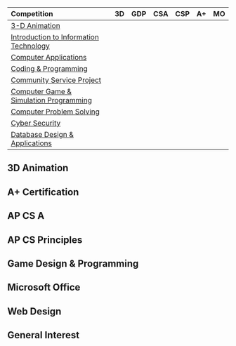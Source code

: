 | Competition                                    | 3D  | GDP | CSA | CSP | A+  | MO  |
| :---                                           | :-: | :-: | :-: | :-: | :-: | :-: |
| [3-D Animation][3d]                            |     |     |     |     |     |     |
| [Introduction to Information Technology][iit]  |     |     |     |     |     |     |
| [Computer Applications][ca]                    |     |     |     |     |     |     |
| [Coding & Programming][cp]                     |     |     |     |     |     |     |
| [Community Service Project][csp]               |     |     |     |     |     |     |
| [Computer Game & Simulation Programming][cgsp] |   |   |   |   |   |   |
| [Computer Problem Solving][cps]                |   |   |   |   |   |   |
| [Cyber Security][cs]                           |   |   |   |   |   |   |
| [Database Design & Applications][dba]          |   |   |   |   |   |   |

[3d]:  <https://www.fbla-pbl.org/competitive-event/3-d-animation/>
[iit]: <https://www.fbla-pbl.org/competitive-event/introduction-to-information-technology/>
[ca]:  <https://www.fbla-pbl.org/competitive-event/computer-applications-fbla/>
[cp]:  <https://www.fbla-pbl.org/competitive-event/coding-programming/>
[csp]: <https://www.fbla-pbl.org/competitive-event/community-service-project-fbla/>
[cgsp]: <https://www.fbla-pbl.org/competitive-event/computer-game-simulation-programming/>
[cps]: <https://www.fbla-pbl.org/competitive-event/computer-problem-solving/>
[cs]: <https://www.fbla-pbl.org/competitive-event/cyber-security-fbla/>
[dba]: <https://www.fbla-pbl.org/competitive-event/database-design-applications/>

## 3D Animation

## A+ Certification

## AP CS A

## AP CS Principles

## Game Design & Programming

## Microsoft Office

## Web Design

## General Interest
